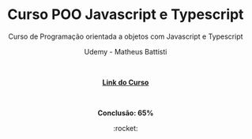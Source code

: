 <h1 align="center"> Curso POO Javascript e Typescript</h1>

<p align="center">Curso de Programação orientada a objetos com Javascript e Typescript</p>
<p align="center">Udemy - Matheus Battisti</p>

<br>
<p align="center"><strong><a href="https://www.udemy.com/share/103aXV3@PhrcNyGiv6R8LES3uBzvGuSS9YSRn_2tpA-3yBS13VskEK6Q8iL718NrwdrwyqiOwA==/" target="_blank">Link do Curso</a></strong></p>
<br>

<p align="center"><strong>Conclusão: 65%</strong></p>

<div align="center"> :rocket: </div>
